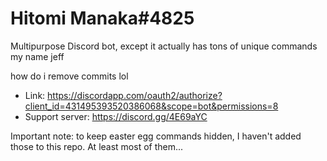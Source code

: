 # Hitomi Manaka#4825 
Multipurpose Discord bot, except it actually has tons of unique commands<br/>
my name jeff

how do i remove commits lol

- Link: https://discordapp.com/oauth2/authorize?client_id=431495393520386068&scope=bot&permissions=8
- Support server: https://discord.gg/4E69aYC

Important note: to keep easter egg commands hidden, I haven't added those to this repo. At least most of them...
